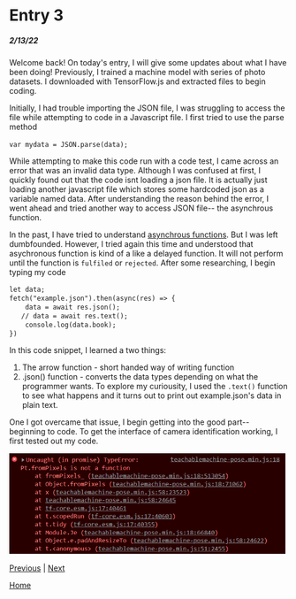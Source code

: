 # Entry 3
##### 2/13/22

Welcome back! On today's entry, I will give some updates about what I have been doing! Previously, I trained a machine model with series of photo datasets. I downloaded with TensorFlow.js and extracted files to begin coding.


Initially, I had trouble importing the JSON file, I was struggling to access the file while attempting to code in a Javascript file. I first tried to use the parse method

`var mydata = JSON.parse(data);`

While attempting to make this code run with a code test, I came across an error that was an invalid data type. Although I was confused at first, I quickly found out that the code isnt loading a json file. It is actually just loading another javascript file which stores some hardcoded json as a variable named data. After understanding the reason behind the error, I went ahead and tried another way to access JSON file-- the asynchrous function.

In the past, I have tried to understand [asynchrous functions](https://developer.mozilla.org/en-US/docs/Web/JavaScript/Reference/Statements/async_function). But I was left dumbfounded. However, I tried again this time and understood that asychronous function is kind of a like a delayed function. It will not perform until the function is `fulfiled` or `rejected`. After some researching, I begin typing my code

```
let data;
fetch("example.json").then(async(res) => {
    data = await res.json();
   // data = await res.text();
    console.log(data.book);
})

```

In this code snippet, I learned a two things:
1. The arrow function - short handed way of writing function
2. .json() function - converts the data types depending on what the programmer wants. To explore my curiousity, I used the `.text()` function to see what happens and it turns out to print out example.json's data in plain text.

One I got overcame that issue, I begin getting into the good part-- beginning to code. To get the interface of camera identification working, I first tested out my code.

<img src="errorPromise.png" alt="drawing" width="500"/>

[Previous](entry02.md) | [Next](entry04.md)

[Home](../README.md)